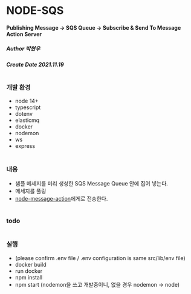 # NODE-SQS
#### Publishing Message -> SQS Queue -> Subscribe & Send To Message Action Server
##### Author 박현우
##### Create Date 2021.11.19
#
### 개발 환경
* node 14+
* typescript
* dotenv
* elasticmq
* docker
* nodemon
* ws
* express
#
### 내용
* 샘플 메세지를 미리 생성한 SQS Message Queue 안에 집어 넣는다.
* 메세지를 풀링
* [node-message-action](https://github.com/awakelife93/node-message-action)에게로 전송한다.
#
### todo
#
### 실행
* (please confirm .env file / .env configuration is same src/lib/env file)
* docker build
* run docker
* npm install
* npm start (nodemon을 쓰고 개발중이니, 없을 경우 nodemon -> node)

